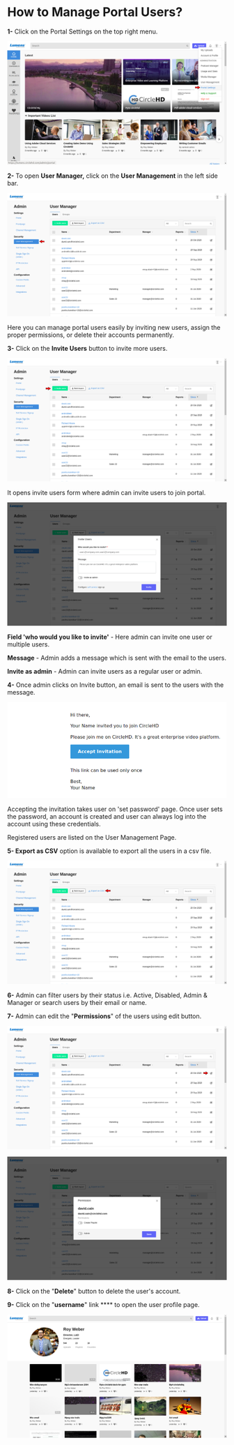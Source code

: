 # How to Manage Portal Users?

**1-** Click on the Portal Settings on the top right menu.

![](../.gitbook/assets/portal-settings1.png)

**2-** To open **User Manager,** click on the **User Management** in the left side bar.

![](../.gitbook/assets/user-management.png)

Here you can manage portal users easily by inviting new users, assign the proper permissions, or delete their accounts permanently. 

**3-** Click on the **Invite Users** button to invite more users.

![](../.gitbook/assets/invite-users0.png)

It opens invite users form where admin can invite users to join portal.

![](../.gitbook/assets/invite-users.png)

**Field 'who would you like to invite'** - Here admin can invite one user or multiple users.

**Message** - Admin adds a message which is sent with the email to the users.

**Invite as admin** - Admin can invite users as a regular user or admin.

**4-** Once admin clicks on Invite button, an email is sent to the users with the message.

![](../.gitbook/assets/invitation-email.png)

Accepting the invitation takes user on 'set password' page. Once user sets the password, an account is created and user can always log into the account using these credentials.

Registered users are listed on the User Management Page.

**5- Export as CSV** option is available to export all the users in a csv file.

![](../.gitbook/assets/export-as-csv.png)



**6-** Admin can filter users by their status i.e. Active, Disabled, Admin & Manager or search users by their email or name.

**7-** Admin can edit the "**Permissions**" of the users using edit button.

![](../.gitbook/assets/user-permissions.png)



![](../.gitbook/assets/edit-user.png)



**8-** Click on the "**Delete**" button to delete the user's account. 

**9-** Click on the "**username**" link **** to open the user profile page.

![](../.gitbook/assets/user-profile.png)

